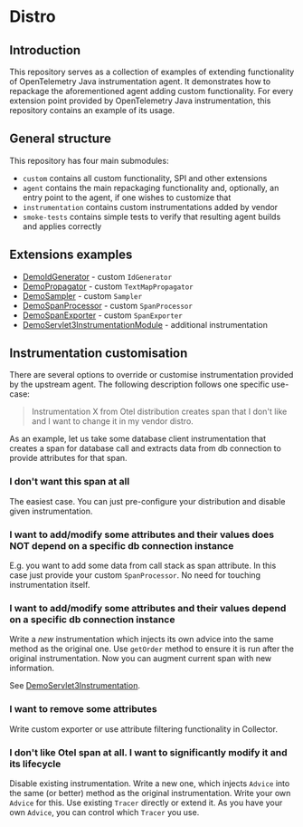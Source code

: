 # Distro

## Introduction

This repository serves as a collection of examples of extending functionality of OpenTelemetry Java instrumentation agent.
It demonstrates how to repackage the aforementioned agent adding custom functionality.
For every extension point provided by OpenTelemetry Java instrumentation, this repository contains an example of
its usage.

## General structure

This repository has four main submodules:

- `custom` contains all custom functionality, SPI and other extensions
- `agent` contains the main repackaging functionality and, optionally, an entry point to the agent, if one wishes to
  customize that
- `instrumentation` contains custom instrumentations added by vendor
- `smoke-tests` contains simple tests to verify that resulting agent builds and applies correctly

## Extensions examples

- [DemoIdGenerator](custom/src/main/java/com/example/javaagent/DemoIdGenerator.java) - custom `IdGenerator`
- [DemoPropagator](custom/src/main/java/com/example/javaagent/DemoPropagator.java) - custom `TextMapPropagator`
- [DemoSampler](custom/src/main/java/com/example/javaagent/DemoSampler.java) - custom `Sampler`
- [DemoSpanProcessor](custom/src/main/java/com/example/javaagent/DemoSpanProcessor.java) - custom `SpanProcessor`
- [DemoSpanExporter](custom/src/main/java/com/example/javaagent/DemoSpanExporter.java) - custom `SpanExporter`
- [DemoServlet3InstrumentationModule](instrumentation/servlet-3/src/main/java/com/example/javaagent/instrumentation/DemoServlet3InstrumentationModule.java) - additional instrumentation

## Instrumentation customisation

There are several options to override or customise instrumentation provided by the upstream agent.
The following description follows one specific use-case:

> Instrumentation X from Otel distribution creates span that I don't like and I want to change it in my vendor distro.

As an example, let us take some database client instrumentation that creates a span for database call
and extracts data from db connection to provide attributes for that span.

### I don't want this span at all

The easiest case. You can just pre-configure your distribution and disable given instrumentation.

### I want to add/modify some attributes and their values does NOT depend on a specific db connection instance

E.g. you want to add some data from call stack as span attribute.
In this case just provide your custom `SpanProcessor`.
No need for touching instrumentation itself.

### I want to add/modify some attributes and their values depend on a specific db connection instance

Write a _new_ instrumentation which injects its own advice into the same method as the original one.
Use `getOrder` method to ensure it is run after the original instrumentation.
Now you can augment current span with new information.

See [DemoServlet3Instrumentation](instrumentation/servlet-3/src/main/java/com/example/javaagent/instrumentation/DemoServlet3Instrumentation.java).

### I want to remove some attributes

Write custom exporter or use attribute filtering functionality in Collector.

### I don't like Otel span at all. I want to significantly modify it and its lifecycle

Disable existing instrumentation.
Write a new one, which injects `Advice` into the same (or better) method as the original instrumentation.
Write your own `Advice` for this.
Use existing `Tracer` directly or extend it.
As you have your own `Advice`, you can control which `Tracer` you use.
